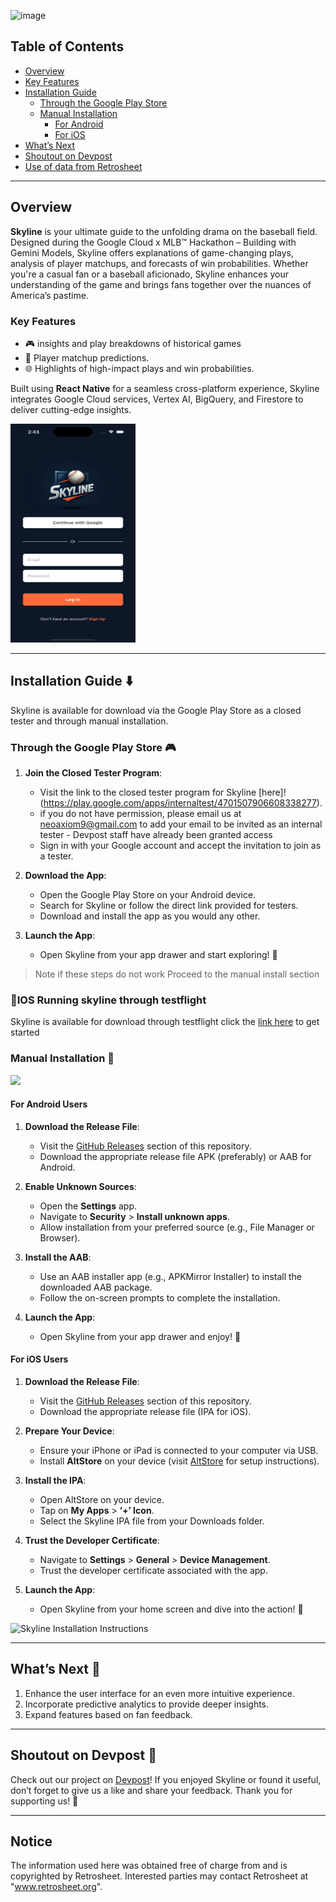 ![image](https://github.com/user-attachments/assets/c2aa13d8-6bf1-4b0a-a35d-e9a1de17f978)


## Table of Contents

- [Overview](#overview)
- [Key Features](#key-features)
- [Installation Guide](#installation-guide)
  - [Through the Google Play Store](#through-the-google-play-store)
  - [Manual Installation](#manual-installation)
    - [For Android](#for-android-users)
    - [For iOS](#for-ios-users)
- [What’s Next](#whats-next)
- [Shoutout on Devpost](#shoutout-on-devpost)
- [Use of data from Retrosheet](#notice)

---

## Overview

**Skyline** is your ultimate guide to the unfolding drama on the baseball field. Designed during the Google Cloud x MLB™ Hackathon – Building with Gemini Models, Skyline offers explanations of game-changing plays, analysis of player matchups, and forecasts of win probabilities. Whether you're a casual fan or a baseball aficionado, Skyline enhances your understanding of the game and brings fans together over the nuances of America’s pastime.

### Key Features

- 🎮 insights and play breakdowns of historical games
- 🏏 Player matchup predictions.
- 🌐 Highlights of high-impact plays and win probabilities.

Built using **React Native** for a seamless cross-platform experience, Skyline integrates Google Cloud services, Vertex AI, BigQuery, and Firestore to deliver cutting-edge insights.

<img src="https://github.com/justliya/MLB-Skyline/blob/main/simulator_screenshot_7317892F-9B7A-4706-AF99-64E961DF303E.png" width=200 height=350/>

---

## Installation Guide ⬇️

Skyline is available for download via the Google Play Store as a closed tester and through manual installation.

### Through the Google Play Store 🎮

1. **Join the Closed Tester Program**:
   - Visit the link to the closed tester program for Skyline [here]!(https://play.google.com/apps/internaltest/4701507906608338277).
   - if you do not have permission, please email us at neoaxiom9@gmail.com to add your email to be invited as an internal tester - Devpost staff have already been granted access
   - Sign in with your Google account and accept the invitation to join as a tester.

2. **Download the App**:
   - Open the Google Play Store on your Android device.
   - Search for Skyline or follow the direct link provided for testers.
   - Download and install the app as you would any other.

3. **Launch the App**:
   - Open Skyline from your app drawer and start exploring! 🚀

> Note if these steps do not work Proceed to the manual install section

### 📱IOS Running skyline through testflight
Skyline is available for download through testflight click the [link here](https://testflight.apple.com/join/VGcjqppb) to get started 

### Manual Installation 🔧
![](https://media4.giphy.com/media/v1.Y2lkPTc5MGI3NjExY2NoYmNvZWdpazcxOGIwcnQ2amJuMTk0bW9uN3lhMG43d2k4emYwMiZlcD12MV9pbnRlcm5hbF9naWZfYnlfaWQmY3Q9Zw/13sqPdcVsNQVsA/giphy.gif)
#### For Android Users

1. **Download the Release File**:
   - Visit the [GitHub Releases](https://github.com/justliya/MLB-Skyline/releases) section of this repository.
   - Download the appropriate release file APK (preferably) or AAB for Android.

2. **Enable Unknown Sources**:
   - Open the **Settings** app.
   - Navigate to **Security** > **Install unknown apps**.
   - Allow installation from your preferred source (e.g., File Manager or Browser).

3. **Install the AAB**:
   - Use an AAB installer app (e.g., APKMirror Installer) to install the downloaded AAB package.
   - Follow the on-screen prompts to complete the installation.

4. **Launch the App**:
   - Open Skyline from your app drawer and enjoy! 🚀

#### For iOS Users

1. **Download the Release File**:
   - Visit the [GitHub Releases](https://github.com/justliya/MLB-Skyline/releases) section of this repository.
   - Download the appropriate release file (IPA for iOS).

2. **Prepare Your Device**:
   - Ensure your iPhone or iPad is connected to your computer via USB.
   - Install **AltStore** on your device (visit [AltStore](https://altstore.io/) for setup instructions).

3. **Install the IPA**:
   - Open AltStore on your device.
   - Tap on **My Apps** > **‘+’ Icon**.
   - Select the Skyline IPA file from your Downloads folder.

4. **Trust the Developer Certificate**:
   - Navigate to **Settings** > **General** > **Device Management**.
   - Trust the developer certificate associated with the app.

5. **Launch the App**:
   - Open Skyline from your home screen and dive into the action! 🌌

![Skyline Installation Instructions](./assets/installation-guide.png)

---

## What’s Next 🎯

1. Enhance the user interface for an even more intuitive experience.
2. Incorporate predictive analytics to provide deeper insights.
3. Expand features based on fan feedback.

---

## Shoutout on Devpost 🎉

Check out our project on [Devpost](https://devpost.com/software/skyline-x20soe)! If you enjoyed Skyline or found it useful, don’t forget to give us a like and share your feedback. Thank you for supporting us! 🙏

---

## Notice

The information used here was obtained free of charge from and is copyrighted by Retrosheet. Interested parties may contact Retrosheet at "www.retrosheet.org".





